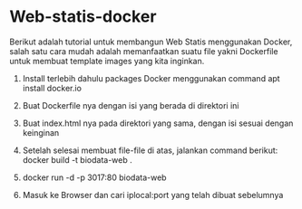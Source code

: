 # Web-statis-docker
Berikut adalah tutorial untuk membangun Web Statis menggunakan Docker, salah satu cara mudah adalah memanfaatkan suatu file yakni Dockerfile untuk membuat template images yang kita inginkan.

1. Install terlebih dahulu packages Docker menggunakan command
   apt install docker.io

2. Buat Dockerfile nya dengan isi yang berada di direktori ini

3. Buat index.html nya pada direktori yang sama, dengan isi sesuai dengan keinginan

4. Setelah selesai membuat file-file di atas, jalankan command berikut: docker build -t biodata-web .

5. docker run -d -p 3017:80 biodata-web

6. Masuk ke Browser dan cari iplocal:port yang telah dibuat sebelumnya
